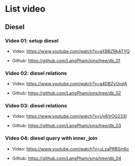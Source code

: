# List video

## Diesel

### Video 01: setup diesel

- Video: <https://www.youtube.com/watch?v=aXBBZRkATYQ>

- Github: <https://github.com/LangPham/sms/tree/db_01>

### Video 02: diesel relations

- Video: <https://www.youtube.com/watch?v=a4DBZyOrqlA>

- Github: <https://github.com/LangPham/sms/tree/db_02>

### Video 03: diesel relations

- Video: <https://www.youtube.com/watch?v=Uy61rOG233I>

- Github: <https://github.com/LangPham/sms/tree/db_03>

### Video 04: diesel query with inner_join

- Video: <https://www.youtube.com/watch?v=uLzaPRBSm6c>

- Github: <https://github.com/LangPham/sms/tree/db_04>
